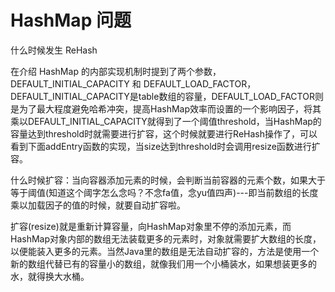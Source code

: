 # HashMap 问题

什么时候发生 ReHash

在介绍 HashMap 的内部实现机制时提到了两个参数，
DEFAULT_INITIAL_CAPACITY 和 DEFAULT_LOAD_FACTOR，
DEFAULT_INITIAL_CAPACITY是table数组的容量，DEFAULT_LOAD_FACTOR则是为了最大程度避免哈希冲突，提高HashMap效率而设置的一个影响因子，将其乘以DEFAULT_INITIAL_CAPACITY就得到了一个阈值threshold，当HashMap的容量达到threshold时就需要进行扩容，这个时候就要进行ReHash操作了，可以看到下面addEntry函数的实现，当size达到threshold时会调用resize函数进行扩容。

什么时候扩容：当向容器添加元素的时候，会判断当前容器的元素个数，如果大于等于阈值(知道这个阈字怎么念吗？不念fa值，念yu值四声)---即当前数组的长度乘以加载因子的值的时候，就要自动扩容啦。

扩容(resize)就是重新计算容量，向HashMap对象里不停的添加元素，而HashMap对象内部的数组无法装载更多的元素时，对象就需要扩大数组的长度，以便能装入更多的元素。当然Java里的数组是无法自动扩容的，方法是使用一个新的数组代替已有的容量小的数组，就像我们用一个小桶装水，如果想装更多的水，就得换大水桶。